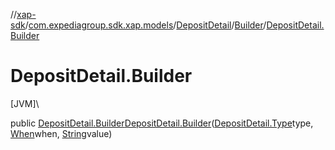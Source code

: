//[xap-sdk](../../../../index.md)/[com.expediagroup.sdk.xap.models](../../index.md)/[DepositDetail](../index.md)/[Builder](index.md)/[DepositDetail.Builder](-deposit-detail.-builder.md)

# DepositDetail.Builder

[JVM]\

public [DepositDetail.Builder](index.md)[DepositDetail.Builder](-deposit-detail.-builder.md)([DepositDetail.Type](../-type/index.md)type, [When](../../-when/index.md)when, [String](https://docs.oracle.com/javase/8/docs/api/java/lang/String.html)value)
